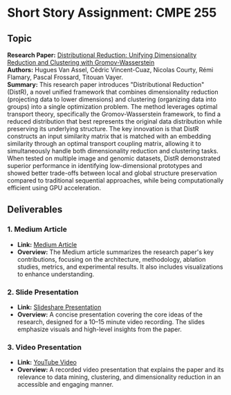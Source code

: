 # Short Story Assignment: CMPE 255

## Topic

**Research Paper:** [Distributional Reduction: Unifying Dimensionality Reduction and Clustering with Gromov-Wasserstein](https://arxiv.org/abs/2402.02239)  
**Authors:** Hugues Van Assel, Cédric Vincent-Cuaz, Nicolas Courty, Rémi Flamary, Pascal Frossard, Titouan Vayer.  
**Summary:** This research paper introduces "Distributional Reduction" (DistR), a novel unified framework that combines dimensionality reduction (projecting data to lower dimensions) and clustering (organizing data into groups) into a single optimization problem. The method leverages optimal transport theory, specifically the Gromov-Wasserstein framework, to find a reduced distribution that best represents the original data distribution while preserving its underlying structure. The key innovation is that DistR constructs an input similarity matrix that is matched with an embedding similarity through an optimal transport coupling matrix, allowing it to simultaneously handle both dimensionality reduction and clustering tasks. When tested on multiple image and genomic datasets, DistR demonstrated superior performance in identifying low-dimensional prototypes and showed better trade-offs between local and global structure preservation compared to traditional sequential approaches, while being computationally efficient using GPU acceleration.

## Deliverables

### 1. Medium Article

- **Link:** [Medium Article](#)
- **Overview:** The Medium article summarizes the research paper's key contributions, focusing on the architecture, methodology, ablation studies, metrics, and experimental results. It also includes visualizations to enhance understanding.

### 2. Slide Presentation

- **Link:** [Slideshare Presentation](#)
- **Overview:** A concise presentation covering the core ideas of the research, designed for a 10–15 minute video recording. The slides emphasize visuals and high-level insights from the paper.

### 3. Video Presentation

- **Link:** [YouTube Video](#)
- **Overview:** A recorded video presentation that explains the paper and its relevance to data mining, clustering, and dimensionality reduction in an accessible and engaging manner.
